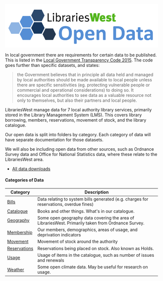 ![Libraries West Open Data](LW%20Open%20Data.png?raw=true "Libraries West Open Data")

In local government there are requirements for certain data to be published. This is listed in the [Local Government Transparency Code 2015](https://www.gov.uk/government/publications/local-government-transparency-code-2015). The code goes further than specific datasets, and states:

> the Government believes that in principle all data held and managed by local authorities should be made available to local people unless there are specific sensitivities (eg. protecting vulnerable people or commercial and operational considerations) to doing so. It encourages local authorities to see data as a valuable resource not only to themselves, but also their partners and local people.

LibrariesWest manage data for 7 local authority library services, primarily stored in the Library Management System (LMS). This covers library borrowing, members, reservations, movement of stock, and the library catalogue.

Our open data is split into folders by category. Each category of data will have separate documentation for those datasets.

We will also be including open data from other sources, such as Ordnance Survey data and Office for National Statistics data, where these relate to the LibrariesWest area.

- [All data downloads](./all-files.md)

#### Categories of Data

| Category | Description |
| -------- | ----------- |
| [Bills](bills/README.md) | Data relating to system bills generated (e.g. charges for reservations, overdue fines) |
| [Catalogue](catalogue/README.md) | Books and other things. What's in our catalogue. |
| [Geography](geography/README.md) | Some open geography data covering the area of LibrariesWest. Primarily taken from Ordnance Survey. |
| [Membership](membership/README.md) | Our members, demographics, areas of usage, and deprivation indicators |
| [Movement](movement/README.md) | Movement of stock around the authority |
| [Reservations](reservations/README.md) | Reservations being placed on stock. Also known as Holds. |
| [Usage](usage/README.md) | Usage of items in the catalogue, such as number of issues and renewals |
| [Weather](weather/README.md) | Some open climate data. May be useful for research on usage. |
